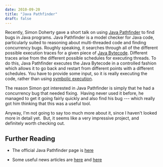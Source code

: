 ```yaml
---
date: 2010-09-20
title: "Java Pathfinder"
draft: false
---
```


Recently, Simon Doherty gave a short talk on using [Java Pathfinder](http://wikipedia.org/wiki/Java_Pathfinder) to find bugs in Java programs.  Java Pathfinder is a model checker for Java code, particularly suited to reasoning about multi-threaded code and finding concurrency bugs.  Roughly speaking, it searches through all of the different possible execution traces for a given piece of [Java Bytecode](http://wikipedia.org/wiki/Java_Bytecode).  Different traces arise from the different possible schedules for executing threads.  To do this, Java Pathfinder executes the Java Bytecode in a controlled fashion which allows it to go back and restart from different points with a different schedules.  You have to provide some input, so it is really executing the code, rather than using [symbolic execution](http://wikipedia.org/wiki/symbolic_execution).

The reason Simon got interested in Java Pathfinder is simply that he had a concurrency bug that needed fixing.  Having never used it before, he managed to get it going fairly quickly and also find his bug --- which really got him thinking that this was a useful tool.

Anyway, I'm not going to say too much more about it, since I haven't looked more in detail yet.  But, it seems like a very impressive project, and definitely worth checking out.

## Further Reading

   *  The official Java Pathfinder page is [here](http://babelfish.arc.nasa.gov/trac/jpf)

   * Some useful news articles are [here](http://www.nasa.gov/centers/ames/news/releases/2005/05_28AR.html) and [here](http://www.nasa.gov/centers/ames/multimedia/images/2005/javapathfinder.html)

